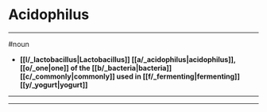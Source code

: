 # Acidophilus
---
#noun
- **[[l/_lactobacillus|Lactobacillus]] [[a/_acidophilus|acidophilus]], [[o/_one|one]] of the [[b/_bacteria|bacteria]] [[c/_commonly|commonly]] used in [[f/_fermenting|fermenting]] [[y/_yogurt|yogurt]]**
---
---
